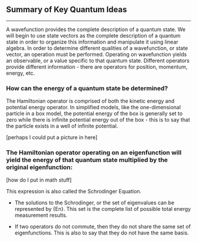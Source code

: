 
## Summary of Key Quantum Ideas
-----
A wavefunction provides the complete description of a quantum state. We will begin to use state vectors as the complete description of a quantum state in order to organize this information and manipulate it using linear algebra. In order to determine different qualities of a wavefunction, or state vector, an operation must be performed. Operating on wavefunction yields an observable, or a value specific to that quantum state. Different operators provide different information - there are operators for position, momentum, energy, etc. 


### How can the energy of a quantum state be determined?
The Hamiltonian operator is comprised of both the kinetic energy and potential energy operator. In simplified models, like the one-dimensional particle in a box model, the potential energy of the box is generally set to zero while there is infinite potential energy out of the box - this is to say that the particle exists in a well of infinite potential. 

[perhaps I could put a picture in here]

### The Hamiltonian operator operating on an eigenfunction will yield the energy of that quantum state multiplied by the original eigenfunction:

[how do I put in math stuff]

This expression is also called the Schrodinger Equation.

- The solutions to the Schrodinger, or the set of eigenvalues can be represented by {En}. This set is the complete list of possible total energy measurement results. 

- If two operators do not commute, then they do not share the same set of eigenfunctions. This is also to say that they do not have the same basis.





